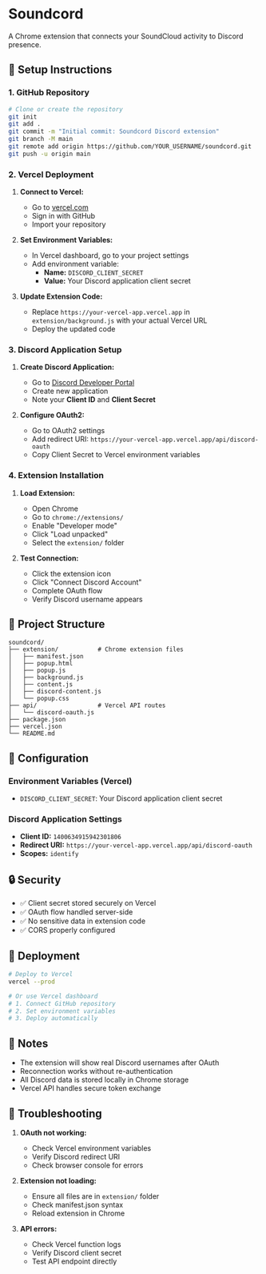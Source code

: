# Soundcord

A Chrome extension that connects your SoundCloud activity to Discord presence.

## 🚀 Setup Instructions

### 1. GitHub Repository

```bash
# Clone or create the repository
git init
git add .
git commit -m "Initial commit: Soundcord Discord extension"
git branch -M main
git remote add origin https://github.com/YOUR_USERNAME/soundcord.git
git push -u origin main
```

### 2. Vercel Deployment

1. **Connect to Vercel:**
   - Go to [vercel.com](https://vercel.com)
   - Sign in with GitHub
   - Import your repository

2. **Set Environment Variables:**
   - In Vercel dashboard, go to your project settings
   - Add environment variable:
     - **Name:** `DISCORD_CLIENT_SECRET`
     - **Value:** Your Discord application client secret

3. **Update Extension Code:**
   - Replace `https://your-vercel-app.vercel.app` in `extension/background.js` with your actual Vercel URL
   - Deploy the updated code

### 3. Discord Application Setup

1. **Create Discord Application:**
   - Go to [Discord Developer Portal](https://discord.com/developers/applications)
   - Create new application
   - Note your **Client ID** and **Client Secret**

2. **Configure OAuth2:**
   - Go to OAuth2 settings
   - Add redirect URI: `https://your-vercel-app.vercel.app/api/discord-oauth`
   - Copy Client Secret to Vercel environment variables

### 4. Extension Installation

1. **Load Extension:**
   - Open Chrome
   - Go to `chrome://extensions/`
   - Enable "Developer mode"
   - Click "Load unpacked"
   - Select the `extension/` folder

2. **Test Connection:**
   - Click the extension icon
   - Click "Connect Discord Account"
   - Complete OAuth flow
   - Verify Discord username appears

## 📁 Project Structure

```
soundcord/
├── extension/           # Chrome extension files
│   ├── manifest.json
│   ├── popup.html
│   ├── popup.js
│   ├── background.js
│   ├── content.js
│   ├── discord-content.js
│   └── popup.css
├── api/                 # Vercel API routes
│   └── discord-oauth.js
├── package.json
├── vercel.json
└── README.md
```

## 🔧 Configuration

### Environment Variables (Vercel)
- `DISCORD_CLIENT_SECRET`: Your Discord application client secret

### Discord Application Settings
- **Client ID:** `1400634915942301806`
- **Redirect URI:** `https://your-vercel-app.vercel.app/api/discord-oauth`
- **Scopes:** `identify`

## 🔒 Security

- ✅ Client secret stored securely on Vercel
- ✅ OAuth flow handled server-side
- ✅ No sensitive data in extension code
- ✅ CORS properly configured

## 🚀 Deployment

```bash
# Deploy to Vercel
vercel --prod

# Or use Vercel dashboard
# 1. Connect GitHub repository
# 2. Set environment variables
# 3. Deploy automatically
```

## 📝 Notes

- The extension will show real Discord usernames after OAuth
- Reconnection works without re-authentication
- All Discord data is stored locally in Chrome storage
- Vercel API handles secure token exchange

## 🐛 Troubleshooting

1. **OAuth not working:**
   - Check Vercel environment variables
   - Verify Discord redirect URI
   - Check browser console for errors

2. **Extension not loading:**
   - Ensure all files are in `extension/` folder
   - Check manifest.json syntax
   - Reload extension in Chrome

3. **API errors:**
   - Check Vercel function logs
   - Verify Discord client secret
   - Test API endpoint directly 
